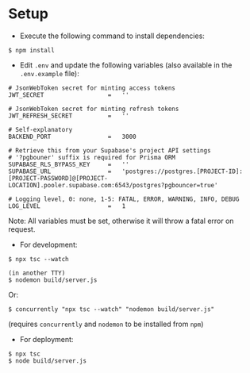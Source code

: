 # Setup

-   Execute the following command to install dependencies:

```
$ npm install
```

-   Edit `.env` and update the following variables (also available in the `.env.example` file):

```
# JsonWebToken secret for minting access tokens
JWT_SECRET					=	''

# JsonWebToken secret for minting refresh tokens
JWT_REFRESH_SECRET			=	''

# Self-explanatory
BACKEND_PORT				=	3000

# Retrieve this from your Supabase's project API settings
# '?pgbouner' suffix is required for Prisma ORM
SUPABASE_RLS_BYPASS_KEY		=	''
SUPABASE_URL				=	'postgres://postgres.[PROJECT-ID]:[PROJECT-PASSWORD]@[PROJECT-LOCATION].pooler.supabase.com:6543/postgres?pgbouncer=true'

# Logging level, 0: none, 1-5: FATAL, ERROR, WARNING, INFO, DEBUG
LOG_LEVEL					=	1
```

Note: All variables must be set, otherwise it will throw a fatal error on request.

-   For development:

```
$ npx tsc --watch

(in another TTY)
$ nodemon build/server.js
```

Or:

```
$ concurrently "npx tsc --watch" "nodemon build/server.js"
```

(requires `concurrently` and `nodemon` to be installed from `npm`)

-   For deployment:

```
$ npx tsc
$ node build/server.js
```
